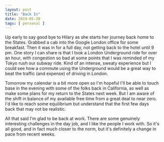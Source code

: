 ```yaml
---
layout: post
title: "Back In"
date: 2019-05-20
tags: [ personal ]
---
```


Up early to say good bye to Hilary as she starts her journey back home to the States. Grabbed a cab into the Google
London office for some breakfast. Then it was in for a full day, not getting back to the hotel until 9 pm. One story I
can share is that I took a London Underground ride for over an hour, with congestion so bad at some points that I was
reminded of my Tokyo rush our subway ride. Kind of an intense, sweaty experience but I could see how a commute using the
Underground would be a great way to beat the traffic (and expense) of driving in London.

Tomorrow my calendar is a bit more open so I'm hopeful I'll be able to touch base in the evening with some of the folks
back in California, as well as make some plans for my return to the States next week. But I am aware of the shift in
balance of my available free time from a great deal to near zero. I'd like to reach some equilibrium but understand that
the first few days back that may not be realistic.

All that said I'm glad to be back at work. There are some genuinely interesting challenges in the day job, and I
like the people I work with. So it's all good, and in fact much closer to the norm, but it's definitely a change in pace
from recent weeks.

